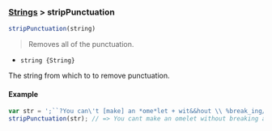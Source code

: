 ### [Strings](../) > stripPunctuation

```js
stripPunctuation(string)
```

> Removes all of the punctuation.

- <code>string {String}</code>

The string from which to to remove punctuation.

#### Example
```js
var str = ';``?You can\'t [make] an *ome*let + wit&&hout \\ %break_ing/% ~ a few eg-gs.!@#-"$"+:';
stripPunctuation(str); // => You cant make an omelet without breaking a few eggs
```
